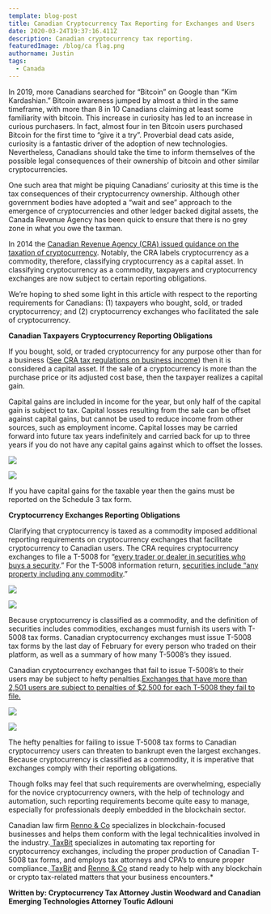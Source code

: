 ```yaml
---
template: blog-post
title: Canadian Cryptocurrency Tax Reporting for Exchanges and Users
date: 2020-03-24T19:37:16.411Z
description: Canadian cryptocurrency tax reporting.
featuredImage: /blog/ca flag.png
authorname: Justin
tags:
  - Canada
---
```

In 2019, more Canadians searched for “Bitcoin” on Google than “Kim Kardashian.” Bitcoin awareness jumped by almost a third in the same timeframe, with more than 8 in 10 Canadians claiming at least some familiarity with bitcoin. This increase in curiosity has led to an increase in curious purchasers. In fact, almost four in ten Bitcoin users purchased Bitcoin for the first time to “give it a try”. Proverbial dead cats aside, curiosity is a fantastic driver of the adoption of new technologies. Nevertheless, Canadians should take the time to inform themselves of the possible legal consequences of their ownership of bitcoin and other similar cryptocurrencies.

One such area that might be piquing Canadians’ curiosity at this time is the tax consequences of their cryptocurrency ownership. Although other government bodies have adopted a “wait and see” approach to the emergence of cryptocurrencies and other ledger backed digital assets, the Canada Revenue Agency has been quick to ensure that there is no grey zone in what you owe the taxman.

In 2014 the [Canadian Revenue Agency (CRA) issued guidance on the taxation of cryptocurrency](https://www.canada.ca/en/revenue-agency/programs/about-canada-revenue-agency-cra/compliance/digital-currency/cryptocurrency-guide.html). Notably, the CRA labels cryptocurrency as a commodity, therefore, classifying cryptocurrency as a capital asset. In classifying cryptocurrency as a commodity, taxpayers and cryptocurrency exchanges are now subject to certain reporting obligations.

We’re hoping to shed some light in this article with respect to the reporting requirements for Canadians: (1) taxpayers who bought, sold, or traded cryptocurrency; and (2) cryptocurrency exchanges who facilitated the sale of cryptocurrency.

**Canadian Taxpayers Cryptocurrency Reporting Obligations**

If you bought, sold, or traded cryptocurrency for any purpose other than for a business ([See CRA tax regulations on business income](https://www.canada.ca/en/revenue-agency/programs/about-canada-revenue-agency-cra/compliance/digital-currency/cryptocurrency-guide.html)) then it is considered a capital asset. If the sale of a cryptocurrency is more than the purchase price or its adjusted cost base, then the taxpayer realizes a capital gain.

Capital gains are included in income for the year, but only half of the capital gain is subject to tax. Capital losses resulting from the sale can be offset against capital gains, but cannot be used to reduce income from other sources, such as employment income. Capital losses may be carried forward into future tax years indefinitely and carried back for up to three years if you do not have any capital gains against which to offset the losses.

![](https://miro.medium.com/max/60/0*jLUddubE--UWVvEN?q=20)

![](https://miro.medium.com/max/1544/0*jLUddubE--UWVvEN)

If you have capital gains for the taxable year then the gains must be reported on the Schedule 3 tax form.

**Cryptocurrency Exchanges Reporting Obligations**

Clarifying that cryptocurrency is taxed as a commodity imposed additional reporting requirements on cryptocurrency exchanges that facilitate cryptocurrency to Canadian users. The CRA requires cryptocurrency exchanges to file a T-5008 for “[every trader or dealer in securities who buys a security](https://www.cchwebsites.com/content/pdf/tax_forms/ca/en/t4091_en.pdf).” For the T-5008 information return, [securities include “any property including any commodity](https://www.cchwebsites.com/content/pdf/tax_forms/ca/en/t4091_en.pdf).”

![](https://miro.medium.com/max/60/0*Q8rDhAs6Xm9NVBou?q=20)

![](https://miro.medium.com/max/2000/0*Q8rDhAs6Xm9NVBou)

Because cryptocurrency is classified as a commodity, and the definition of securities includes commodities, exchanges must furnish its users with T-5008 tax forms. Canadian cryptocurrency exchanges must issue T-5008 tax forms by the last day of February for every person who traded on their platform, as well as a summary of how many T-5008’s they issued.

Canadian cryptocurrency exchanges that fail to issue T-5008’s to their users may be subject to hefty penalties.[Exchanges that have more than 2,501 users are subject to penalties of $2,500 for each T-5008 they fail to file.](https://www.canada.ca/en/revenue-agency/services/tax/businesses/topics/completing-slips-summaries/financial-slips-summaries/return-securities-transactions-t5008/t5008-information-return/penalties-interest.html)

![](https://miro.medium.com/max/60/0*8ieAFUCV6nDWE3zK?q=20)

![](https://miro.medium.com/max/2000/0*8ieAFUCV6nDWE3zK)

The hefty penalties for failing to issue T-5008 tax forms to Canadian cryptocurrency users can threaten to bankrupt even the largest exchanges. Because cryptocurrency is classified as a commodity, it is imperative that exchanges comply with their reporting obligations.

Though folks may feel that such requirements are overwhelming, especially for the novice cryptocurrency owners, with the help of technology and automation, such reporting requirements become quite easy to manage, especially for professionals deeply embedded in the blockchain sector.

Canadian law firm [Renno & Co](https://rennoco.com/) specializes in blockchain-focused businesses and helps them conform with the legal technicalities involved in the industry.[ TaxBit](https://taxbit.com/) specializes in automating tax reporting for cryptocurrency exchanges, including the proper production of Canadian T-5008 tax forms, and employs tax attorneys and CPA’s to ensure proper compliance.[ TaxBit](https://taxbit.com/) and [Renno & Co](https://rennoco.com/) stand ready to help with any blockchain or crypto tax-related matters that your business encounters.*

**Written by: Cryptocurrency Tax Attorney Justin Woodward and Canadian Emerging Technologies Attorney Toufic Adlouni**

